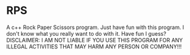 # RPS
A c++ Rock Paper Scissors program.
Just have fun with this program. I don't know what you really want to do with it. Have fun I guess?
DISCLAIMER: I AM NOT LIABLE IF YOU USE THIS PROGRAM FOR ANY ILLEGAL ACTIVITIES THAT MAY HARM ANY PERSON OR COMPANY!!!
